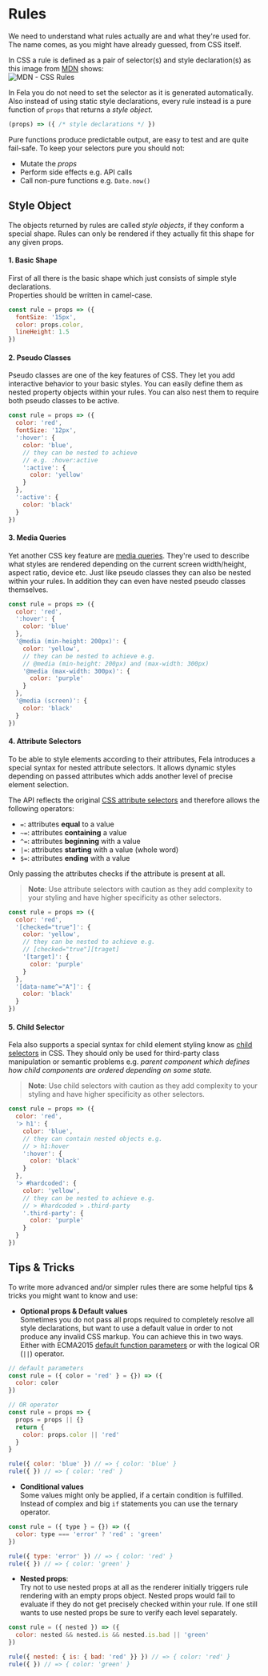 # Rules

We need to understand what rules actually are and what they're used for. The name comes, as you might have already guessed, from CSS itself.<br>

In CSS a rule is defined as a pair of selector(s) and style declaration(s) as this image from [MDN](https://developer.mozilla.org/docs/Web/CSS/Syntax) shows:<br>
![MDN - CSS Rules](https://mdn.mozillademos.org/files/3668/css%20syntax%20-%20ruleset.png)

In Fela you do not need to set the selector as it is generated automatically. Also instead of using static style declarations, every rule instead is a pure function of `props` that returns a *style object*. <br>
```javascript
(props) => ({ /* style declarations */ })
```
Pure functions produce predictable output, are easy to test and are quite fail-safe. To keep your selectors pure you should not:

* Mutate the *props*
* Perform side effects e.g. API calls
* Call non-pure functions e.g. `Date.now()`


## Style Object
The objects returned by rules are called *style objects*, if they conform a special shape. Rules can only be rendered if they actually fit this shape for any given props.

#### 1. Basic Shape
First of all there is the basic shape which just consists of simple style declarations.<br>
Properties should be written in camel-case.

```javascript
const rule = props => ({
  fontSize: '15px',
  color: props.color,
  lineHeight: 1.5
})
```

#### 2. Pseudo Classes
Pseudo classes are one of the key features of CSS. They let you add interactive behavior to your basic styles. You can easily define them as nested property objects within your rules. You can also nest them to require both pseudo classes to be active.

```javascript
const rule = props => ({
  color: 'red',
  fontSize: '12px',
  ':hover': {
    color: 'blue',
    // they can be nested to achieve
    // e.g. :hover:active
    ':active': {
      color: 'yellow'
    }
  },
  ':active': {
    color: 'black'
  }
})
```

#### 3. Media Queries
Yet another CSS key feature are [media queries](https://developer.mozilla.org/en-US/docs/Web/CSS/Media_Queries/Using_media_queries). They're used to describe what styles are rendered depending on the current screen width/height, aspect ratio, device etc. Just like pseudo classes they can also be nested within your rules. In addition they can even have nested pseudo classes themselves.

```javascript
const rule = props => ({
  color: 'red',
  ':hover': {
    color: 'blue'
  },
  '@media (min-height: 200px)': {
    color: 'yellow',
    // they can be nested to achieve e.g.
    // @media (min-height: 200px) and (max-width: 300px)
    '@media (max-width: 300px)': {
      color: 'purple'
    }
  },
  '@media (screen)': {
    color: 'black'
  }
})
```

#### 4. Attribute Selectors
To be able to style elements according to their attributes, Fela introduces a special syntax for nested attribute selectors. It allows dynamic styles depending on passed attributes which adds another level of precise element selection.

The API reflects the original [CSS attribute selectors](https://developer.mozilla.org/en-US/docs/Learn/CSS/Introduction_to_CSS/Attribute_selectors) and therefore allows the following operators:
* `=`: attributes **equal** to a value
* `~=`: attributes **containing** a value
* `^=`: attributes **beginning** with a value
* `|=`: attributes **starting** with a value (whole word)
* `$=`: attributes **ending** with a value

Only passing the attributes checks if the attribute is present at all.

> **Note**: Use attribute selectors with caution as they add complexity to your styling and have higher specificity as other selectors.

```javascript
const rule = props => ({
  color: 'red',
  '[checked="true"]': {
    color: 'yellow',
    // they can be nested to achieve e.g.
    // [checked="true"][traget]
    '[target]': {
      color: 'purple'
    }
  },
  '[data-name^="A"]': {
    color: 'black'
  }
})
```

#### 5. Child Selector
Fela also supports a special syntax for child element styling know as [child selectors](https://developer.mozilla.org/es/docs/Web/CSS/Child_selectors) in CSS.
They should only be used for third-party class manipulation or semantic problems e.g. *parent component which defines how child components are ordered depending on some state.*

> **Note**: Use child selectors with caution as they add complexity to your styling and have higher specificity as other selectors.

```javascript
const rule = props => ({
  color: 'red',
  '> h1': {
    color: 'blue',
    // they can contain nested objects e.g.
    // > h1:hover
    ':hover': {
      color: 'black'
    }
  },
  '> #hardcoded': {
    color: 'yellow',
    // they can be nested to achieve e.g.
    // > #hardcoded > .third-party
    '.third-party': {
      color: 'purple'
    }
  }
})
```

## Tips & Tricks
To write more advanced and/or simpler rules there are some helpful tips & tricks you might want to know and use:

* **Optional props & Default values**<br>
Sometimes you do not pass all props required to completely resolve all style declarations, but want to use a default value in order to not produce any invalid CSS markup. You can achieve this in two ways. Either with ECMA2015 [default function parameters](https://developer.mozilla.org/en-US/docs/Web/JavaScript/Reference/Functions/Default_parameters) or with the logical OR (`||`) operator.

```javascript
// default parameters
const rule = ({ color = 'red' } = {}) => ({
  color: color
})

// OR operator
const rule = props => {
  props = props || {}
  return {
    color: props.color || 'red'
  }
}

rule({ color: 'blue' }) // => { color: 'blue' }
rule({ }) // => { color: 'red' }
```

* **Conditional values**<br>
Some values might only be applied, if a certain condition is fulfilled. Instead of complex and big `if` statements you can use the ternary operator.

```javascript
const rule = ({ type } = {}) => ({
  color: type === 'error' ? 'red' : 'green'
})

rule({ type: 'error' }) // => { color: 'red' }
rule({ }) // => { color: 'green' }
```

* **Nested props**:<br>
Try not to use nested props at all as the renderer initially triggers rule rendering with an empty props object. Nested props would fail to evaluate if they do not get precisely checked within your rule. If one still wants to use nested props be sure to verify each level separately.

```javascript
const rule = ({ nested }) => ({
  color: nested && nested.is && nested.is.bad || 'green'
})

rule({ nested: { is: { bad: 'red' }} }) // => { color: 'red' }
rule({ }) // => { color: 'green' }
```

